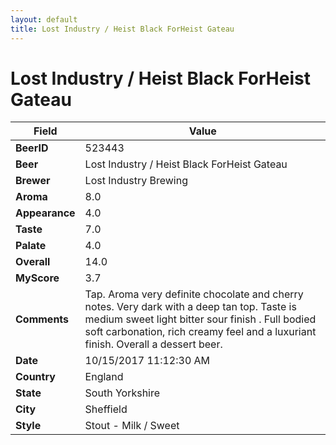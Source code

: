 ```yaml
---
layout: default
title: Lost Industry / Heist Black ForHeist Gateau
---
```


# Lost Industry / Heist Black ForHeist Gateau

| Field         | Value     |
|---------------|-----------|
| **BeerID** | 523443 |
| **Beer** | Lost Industry / Heist Black ForHeist Gateau |
| **Brewer** | Lost Industry Brewing |
| **Aroma** | 8.0 |
| **Appearance** | 4.0 |
| **Taste** | 7.0 |
| **Palate** | 4.0 |
| **Overall** | 14.0 |
| **MyScore** | 3.7 |
| **Comments** | Tap. Aroma very definite chocolate and cherry notes. Very dark with a deep tan top. Taste is medium sweet light bitter sour finish . Full bodied soft carbonation, rich creamy feel and a luxuriant finish. Overall a dessert beer. |
| **Date** | 10/15/2017 11:12:30 AM |
| **Country** | England |
| **State** | South Yorkshire |
| **City** | Sheffield |
| **Style** | Stout - Milk / Sweet |
